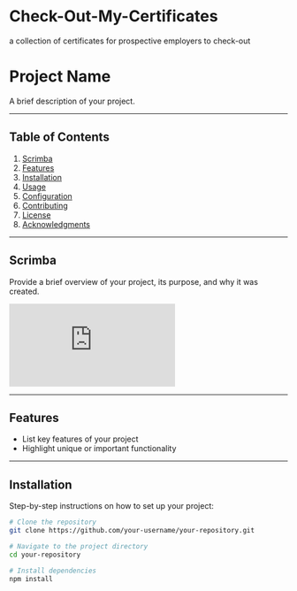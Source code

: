 # Check-Out-My-Certificates
a collection of certificates for prospective employers to check-out


# Project Name

A brief description of your project.

---

## Table of Contents

1. [Scrimba](#Scrimba)
2. [Features](#features)
3. [Installation](#installation)
4. [Usage](#usage)
5. [Configuration](#configuration)
6. [Contributing](#contributing)
7. [License](#license)
8. [Acknowledgments](#acknowledgments)

---

## Scrimba

Provide a brief overview of your project, its purpose, and why it was created.

![The Frontend Developer Career Path.pdf](https://github.com/user-attachments/files/18520442/The.Frontend.Developer.Career.Path.pdf)

---

## Features

- List key features of your project
- Highlight unique or important functionality

---

## Installation

Step-by-step instructions on how to set up your project:

```bash
# Clone the repository
git clone https://github.com/your-username/your-repository.git

# Navigate to the project directory
cd your-repository

# Install dependencies
npm install
